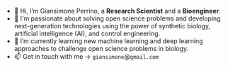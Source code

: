 - 👋 Hi, I’m Giansimone Perrino, a **Research Scientist** and a **Bioengineer**.
- 👀 I'm passionate about solving open science problems and developing next-generation technologies using the power of synthetic biology, artificial intelligence (AI), and control engineering.
- 🧬 I’m currently learning new machine learning and deep learning approaches to challenge open science problems in biology.
- 📫 Get in touch with me -> `giansimone`@`gmail.com`

